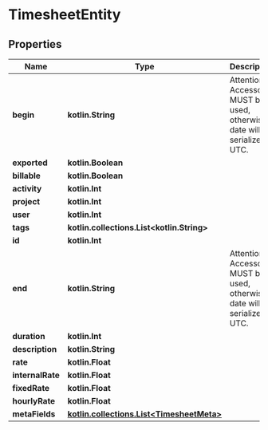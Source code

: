 
# TimesheetEntity

## Properties
Name | Type | Description | Notes
------------ | ------------- | ------------- | -------------
**begin** | **kotlin.String** | Attention: Accessor MUST be used, otherwise date will be serialized in UTC. | 
**exported** | **kotlin.Boolean** |  | 
**billable** | **kotlin.Boolean** |  | 
**activity** | **kotlin.Int** |  |  [optional]
**project** | **kotlin.Int** |  |  [optional]
**user** | **kotlin.Int** |  |  [optional]
**tags** | **kotlin.collections.List&lt;kotlin.String&gt;** |  |  [optional]
**id** | **kotlin.Int** |  |  [optional]
**end** | **kotlin.String** | Attention: Accessor MUST be used, otherwise date will be serialized in UTC. |  [optional]
**duration** | **kotlin.Int** |  |  [optional]
**description** | **kotlin.String** |  |  [optional]
**rate** | **kotlin.Float** |  |  [optional]
**internalRate** | **kotlin.Float** |  |  [optional]
**fixedRate** | **kotlin.Float** |  |  [optional]
**hourlyRate** | **kotlin.Float** |  |  [optional]
**metaFields** | [**kotlin.collections.List&lt;TimesheetMeta&gt;**](TimesheetMeta.md) |  |  [optional]



